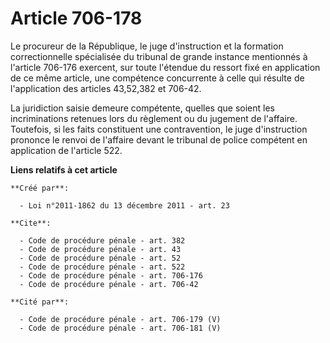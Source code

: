 # Article 706-178

Le procureur de la République, le juge d'instruction et la formation correctionnelle spécialisée du tribunal de grande
instance mentionnés à l'article 706-176 exercent, sur toute l'étendue du ressort fixé en application de ce même article, une
compétence concurrente à celle qui résulte de l'application des articles 43,52,382 et 706-42. 

La juridiction saisie demeure compétente, quelles que soient les incriminations retenues lors du règlement ou du jugement de
l'affaire. Toutefois, si les faits constituent une contravention, le juge d'instruction prononce le renvoi de l'affaire
devant le tribunal de police compétent en application de l'article 522.

**Liens relatifs à cet article**

	**Créé par**:

	  - Loi n°2011-1862 du 13 décembre 2011 - art. 23

	**Cite**:

	  - Code de procédure pénale - art. 382
	  - Code de procédure pénale - art. 43
	  - Code de procédure pénale - art. 52
	  - Code de procédure pénale - art. 522
	  - Code de procédure pénale - art. 706-176
	  - Code de procédure pénale - art. 706-42

	**Cité par**:

	  - Code de procédure pénale - art. 706-179 (V)
	  - Code de procédure pénale - art. 706-181 (V)
